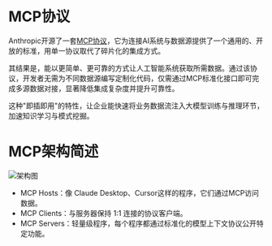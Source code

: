 # MCP协议
Anthropic开源了一套[MCP协议](https://modelcontextprotocol.io/introduction)，它为连接AI系统与数据源提供了一个通用的、开放的标准，用单一协议取代了碎片化的集成方式。

其结果是，能以更简单、更可靠的方式让人工智能系统获取所需数据。通过该协议，开发者无需为不同数据源编写定制化代码，仅需通过MCP标准化接口即可完成多源数据对接，显著降低集成复杂度并提升可靠性。

这种"即插即用"的特性，让企业能快速将业务数据流注入大模型训练与推理环节，加速知识学习与模式挖掘。

# MCP架构简述
![架构图](https://www-s.ucloud.cn/2025/04/8a14e6a21115123788531ba3b8ee8881_1744217679656.png)
- MCP Hosts：像 Claude Desktop、Cursor这样的程序，它们通过MCP访问数据。
- MCP Clients：与服务器保持 1:1 连接的协议客户端。
- MCP Servers：轻量级程序，每个程序都通过标准化的模型上下文协议公开特定功能。
